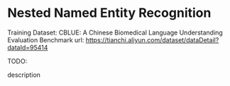 # Nested Named Entity Recognition

Training Dataset: CBLUE: A Chinese Biomedical Language Understanding Evaluation Benchmark
url: https://tianchi.aliyun.com/dataset/dataDetail?dataId=95414



TODO:

description